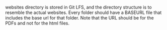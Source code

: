 websites directory is stored in Git LFS, and the directory structure is to resemble the actual websites. Every folder should have a BASEURL file that includes the base url for that folder. Note that the URL should be for the PDFs and not for the html files. 
